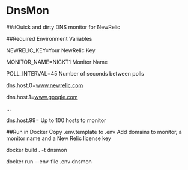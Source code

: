 # DnsMon

###Quick and dirty DNS monitor for NewRelic


##Required Environment Variables

NEWRELIC_KEY=Your NewRelic Key

MONITOR_NAME=NICKT1 Monitor Name

POLL_INTERVAL=45 Number of seconds between polls

dns.host.0=www.newrelic.com

dns.host.1=www.google.com

...

dns.host.99= Up to 100 hosts to monitor

##Run in Docker
Copy .env.template to .env Add domains to monitor, a monitor name and a New Relic license key

docker build . -t dnsmon

docker run --env-file .env dnsmon

